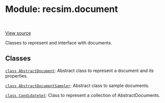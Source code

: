 <div itemscope itemtype="http://developers.google.com/ReferenceObject">
<meta itemprop="name" content="recsim.document" />
<meta itemprop="path" content="Stable" />
</div>

# Module: recsim.document

<table class="tfo-notebook-buttons tfo-api" align="left">
</table>

<a target="_blank" href="https://github.com/google-research/recsim/document.py">View
source</a>

Classes to represent and interface with documents.

<!-- Placeholder for "Used in" -->

## Classes

[`class AbstractDocument`](../recsim/document/AbstractDocument.md): Abstract
class to represent a document and its properties.

[`class AbstractDocumentSampler`](../recsim/document/AbstractDocumentSampler.md):
Abstract class to sample documents.

[`class CandidateSet`](../recsim/document/CandidateSet.md): Class to represent a
collection of AbstractDocuments.
